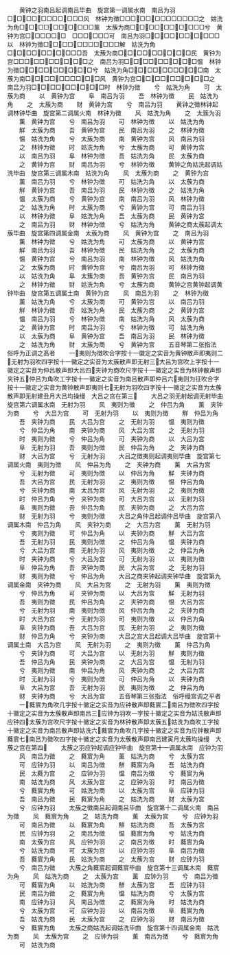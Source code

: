 <!-- { "loadSidebar": true } -->
　　黄钟之羽南吕起调南吕毕曲　旋宫第一调属水南　南吕为羽□□□□□□□□□□□风　林钟为徴□□□□□□□□□□□□□之　姑洗为角□□□□□□□□□□薰　太蔟为商□□□□□□□□□□兮　黄钟为宫□□□□□□　□□□□□□可　南吕为羽□□□□□□□□□□以　林钟为徴□□□□□□□□□□□解　姑洗为角　□□□□□□□□□□吾　太蔟为商□□□□□□□□□民　黄钟为宫□□□□□□□□□□之　南吕为羽□□□□□□□□□愠　林钟为徴□□□□□□□□□兮　姑洗为角□□□□□□□□□□南　太蔟为南□□□□□□□□□□风　黄钟为宫□□□□□□□□□之　南吕为羽□□□□□□□□□时　林钟为徴
　　兮　姑洗为角
　　可　太蔟为商
　　以　黄钟为宫
　　阜　南吕为羽
　　吾　林钟为徴
　　民　姑洗为角
　　之　太蔟为商
　　财　黄钟为宫
　　兮　南吕为羽
　　黄钟之徴林钟起调林钟毕曲　旋宫第二调属火南　林钟为徴
　　风　姑洗为角
　　之　太簇为羽
　　薫　黄钟为宫
　　兮　南吕为羽
　　可　林钟为徴
　　以　姑洗为角
　　觧　太蔟为商
　　吾　黄钟为宫
　　民　南吕为羽
　　之　林钟为徴
　　愠　姑洗为角
　　兮　太蔟为商
　　南　黄钟为宫
　　风　南吕为羽
　　之　林钟为徴
　　时　姑洗为角
　　兮　太蔟为商
　　可　黄钟为宫
　　以　南吕为羽
　　阜　林钟为徴
　　吾　姑洗为角
　　民　太蔟为商
　　之　黄钟为宫
　　财　南吕为羽
　　兮　林钟为徴
　　黄钟之角姑洗起调姑洗毕曲　旋宫第三调属木南　姑洗为角
　　风　太蔟为商
　　之　黄钟为宫
　　薰　南吕为羽
　　兮　林钟为徴
　　可　姑洗为角
　　以　太蔟为商
　　觧　黄钟为宫
　　吾　南吕为羽
　　民　林钟为徴
　　之　姑洗为角
　　愠　太蔟为商
　　兮　黄钟为宫
　　南　南吕为羽
　　风　林钟为徴
　　之　姑洗为角
　　时　太蔟为商
　　兮　黄钟为宫
　　可　南吕为羽
　　以　林钟为徴
　　阜　姑洗为角
　　吾　太蔟为商
　　民　黄钟为宫
　　之　南吕为羽
　　财　林钟为徴
　　兮　姑洗为角
　　黄钟之商太蔟起调太蔟毕曲　旋宫第四调属金南　太蔟为商
　　风　黄钟为宫
　　之　南吕为羽
　　薫　林钟为徴
　　兮　姑洗为角
　　可　太蔟为商
　　以　黄钟为宫
　　觧　南吕为羽
　　吾　林钟为徴
　　民　姑洗为角
　　之　太蔟为商
　　愠　黄钟为宫
　　兮　南吕为羽
　　南　林钟为徴
　　风　姑洗为角
　　之　太蔟为商
　　时　黄钟为宫
　　兮　南吕为羽
　　可　林钟为徴
　　以　姑洗为角
　　阜　太簇为商
　　吾　黄钟为宫
　　民　南吕为羽
　　之　林钟为徴
　　财　姑洗为角
　　兮　太蔟为商
　　黄钟之宫黄钟起调黄钟毕曲　旋宫第五调属土南　黄钟为宫
　　风　南吕为羽
　　之　林钟为徴
　　薰　姑洗为角
　　兮　太蔟为商
　　可　黄钟为宫
　　以　南吕为羽
　　觧　林钟为徴
　　吾　姑洗为角
　　民　太蔟为商
　　之　黄钟为宫
　　愠　南吕为羽
　　兮　林钟为徴
　　南　姑洗为角
　　风　太蔟为商
　　之　黄钟为宫
　　时　南吕为羽
　　兮　林钟为徴
　　可　姑洗为角
　　以　太蔟为商
　　阜　黄钟为宫
　　吾　南吕为羽
　　民　林钟为徴
　　之　姑洗为角
　　财　太蔟为商
　　兮　黄钟为宫
　　五音琴第二张指法　俗呼为正调之髙者
　　一夷则为徴吹合字按十一徽定之实音为黄钟散声即夷则二无射为羽吹四字按十一徽定之实音为太蔟散声即无射三大吕为宫吹上字按十一徽定之实音为仲吕散声即大吕四夹钟为商吹尺字按十一徽定之实音为林钟散声即夹钟五仲吕为角吹工字按十一徽定之实音为南吕散声即仲吕六夷则为征吹合字按十一徽定之实音为黄钟散声即夷则七无射为羽吹四字按十一徽定之实音为太蔟散声即无射建丑月大吕均操缦　大吕之宫在第三
　　大吕之羽无射起调无射毕曲　旋宫第六调属水南　无射为羽
　　风　夷则为徴
　　之　仲吕为角
　　薰　夹钟为商
　　兮　大吕为宫
　　可　无射为羽
　　以　夷则为徴
　　觧　仲吕为角
　　吾　夹钟为商
　　民　大吕为宫
　　之　无射为羽
　　愠　夷则为徴
　　兮　仲吕为角
　　南　夹钟为商
　　风　大吕为宫
　　之　无射为羽
　　时　夷则为徴
　　兮　仲吕为角
　　可　夹钟为商
　　以　大吕为宫
　　阜　无射为羽
　　吾　夷则为徴
　　民　仲吕为角
　　之　夹钟为商
　　财　大吕为宫
　　兮　无射为羽
　　大吕之徴夷则起调夷则毕曲　旋宫第七调属火南　夷则为徴
　　风　仲吕为角
　　之　夹钟为商
　　薰　大吕为宫
　　兮　无射为徴
　　可　夷则为徴
　　以　仲吕为角
　　觧　夹钟为商
　　吾　大吕为宫
　　民　无射为羽
　　之　夷则为徴
　　愠　仲吕为角
　　兮　夹钟为商
　　南　太吕为宫
　　风　无射为羽
　　之　夷则为徴
　　时　仲吕为角
　　兮　夹钟为商
　　可　大吕为宫
　　以　无射为羽
　　阜　夷则为徴
　　吾　仲吕为角
　　民　夹钟为商
　　之　大吕为宫
　　财　无射为羽
　　兮　夷则为徴
　　大吕之角仲吕起调仲吕毕曲　旋宫第八调属木南　仲吕为角
　　风　夹钟为商
　　之　大吕为宫
　　薰　无射为羽
　　兮　夷则为徴
　　可　仲吕为角
　　以　夹钟为商
　　觧　大吕为宫
　　吾　无射为羽
　　民　夷则为徴
　　之　仲吕为角
　　愠　夹钟为商
　　兮　大吕为宫
　　南　无射为羽
　　风　夷则为徴
　　之　仲吕为角
　　时　夹钟为商
　　兮　大吕为宫
　　可　无射为羽
　　以　夷则为徴
　　阜　仲吕为角
　　吾　夹钟为商
　　民　大吕为宫
　　之　无射为羽
　　财　夷则为徴
　　兮　仲吕为角
　　大吕之商夹钟起调夹钟毕曲　旋宫第九调属金南　夹钟为商
　　风　大吕为宫
　　之　无射为羽
　　薫　夷则为徴
　　兮　仲吕为角
　　可　夹钟为商
　　以　大吕为宫
　　觧　无射为羽
　　吾　夷则为徴
　　民　仲吕为角
　　之　夹钟为商
　　愠　大吕为宫
　　兮　无射为羽
　　南　夷则为徴
　　风　仲吕为角
　　之　夹钟为商
　　时　大吕为宫
　　兮　无射为羽
　　可　夷则为徴
　　以　仲吕为角
　　阜　夹钟为商
　　吾　大吕为宫
　　民　无射为羽
　　之　夷则为徴
　　财　仲吕为角
　　兮　夹钟为商
　　大吕之宫大吕起调大吕毕曲　旋宫第十调属土南　大吕为宫
　　风　无射为羽
　　之　夷则为徴
　　薰　仲吕为角
　　兮　夹钟为商
　　可　大吕为宫
　　以　无射为羽
　　觧　夷则为徴
　　吾　仲吕为角
　　民　夹钟为商
　　之　大吕为宫
　　愠　无射为羽
　　兮　夷则为徴
　　南　仲吕为角
　　风　夹钟为商
　　之　大吕为宫
　　时　无射为羽
　　兮　夷则为徴
　　可　仲吕为角
　　以　夹钟为商
　　阜　大吕为宫
　　吾　无射为羽
　　民　夷则为徴
　　之　仲吕为角
　　财　夹钟为商
　　兮　大吕为宫
　　五音琴第三张指法　俗呼缦宫调之平者
　　一蕤賔为角吹几字按十徽定之实音为应钟散声即蕤賔二南吕为徴吹四字按十徽定之实音为太蔟散声即南吕三应钟为羽吹一字按十徽定之实音为姑洗散声即应钟四太蔟为宫吹尺字按十徽定之实音为林钟散声即太蔟五姑洗为商吹工字按十徽定之实音为南吕散声即姑洗六蕤賔为角吹几字按十徽定之实音为应钟散声即蕤賔七南吕为徴吹四字按十徽定之实音为太蔟散声即南吕建寅月太蔟均操缦　大蔟之宫在第四
　　太蔟之羽应钟起调应钟毕曲　旋宫第十一调属水南　应钟为羽
　　风　南吕为徴
　　之　蕤賔为角
　　薰　姑洗为商
　　兮　太蔟为宫
　　可　应钟为羽
　　以　南吕为徴
　　觧　蕤賔为角
　　吾　姑洗为商
　　民　太蕤为宫
　　之　应钟为羽
　　愠　南吕为徴
　　兮　蕤賔为角
　　南　姑洗为商
　　风　太蔟为宫
　　之　应钟为羽
　　时　南吕为徴
　　兮　蕤賔为角
　　可　姑洗为商
　　以　太蔟为宫
　　阜　应钟为羽
　　吾　南吕为徴
　　民　蕤賔为角
　　之　姑洗为商
　　财　太蔟为宫
　　兮　应钟为羽
　　太蔟之徴南吕起调南吕毕曲　旋宫第十二调属火南　南吕为徴
　　风　蕤賔为角
　　之　姑洗为商
　　薰　太蔟为宫
　　兮　应钟为羽
　　可　南吕为徴
　　以　蕤賔为角
　　觧　姑洗为商
　　吾　太蔟为宫
　　民　应钟为羽
　　之　南吕为徴
　　愠　蕤賔为角
　　兮　姑洗为商
　　南　太蔟为宫
　　风　应钟为羽
　　之　南吕为徴
　　时　蕤賔为角
　　兮　姑洗为商
　　可　太蔟为宫
　　以　应钟为羽
　　阜　南吕为徴
　　吾　蕤賔为角
　　民　姑洗为商
　　之　太蔟为宫
　　财　应钟为羽
　　兮　南吕为徴
　　大蔟之角蕤賔起调蕤賔毕曲　旋宫第十三调属木南　蕤賔为角
　　风　姑洗为商
　　之　太蔟为宫
　　薰　应钟为羽
　　兮　南吕为徴
　　可　蕤賔为角
　　以　姑洗为商
　　觧　太蔟为宫
　　吾　应钟为羽
　　民　南吕为徴
　　之　蕤賔为角
　　愠　姑洗为商
　　兮　太蔟为宫
　　南　应钟为羽
　　风　南吕为徴
　　之　蕤賔为角
　　时　姑洗为商
　　兮　太蔟为宫
　　可　应钟为羽
　　以　南吕为徴
　　阜　蕤賔为角
　　吾　姑洗为商
　　民　太蔟为宫
　　之　应钟为羽
　　财　南吕为徴
　　兮　蕤賔为角
　　太蔟之商姑洗起调姑洗毕曲　旋宫第十四调属金南　姑洗为商
　　风　太蔟为宫
　　之　应钟为羽
　　薰　南吕为徴
　　兮　蕤賔为角
　　可　姑洗为商
